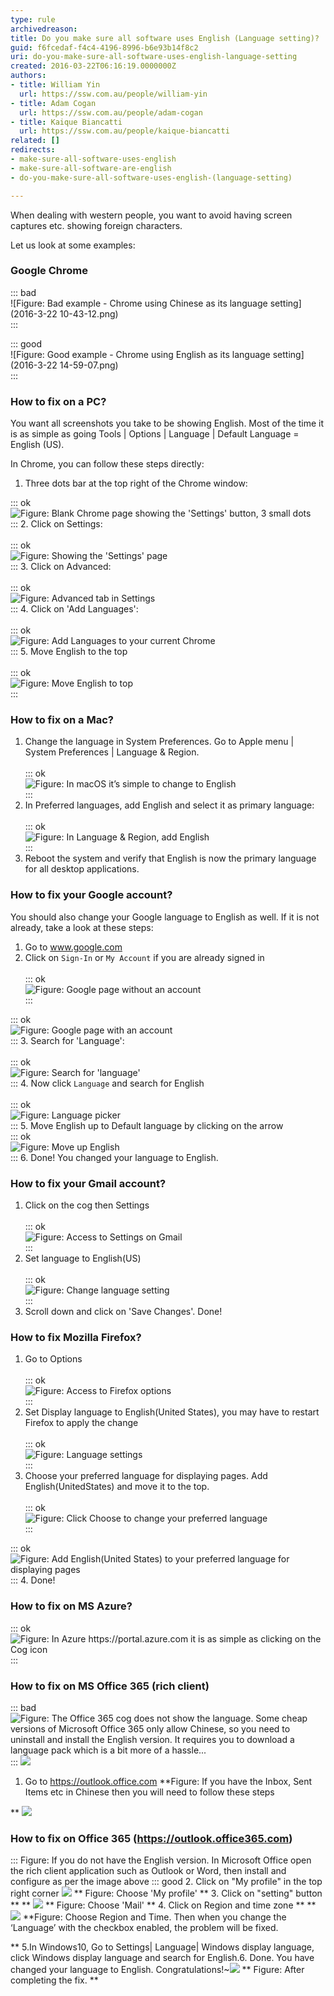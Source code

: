 ```yaml
---
type: rule
archivedreason: 
title: Do you make sure all software uses English (Language setting)?
guid: f6fcedaf-f4c4-4196-8996-b6e93b14f8c2
uri: do-you-make-sure-all-software-uses-english-language-setting
created: 2016-03-22T06:16:19.0000000Z
authors:
- title: William Yin
  url: https://ssw.com.au/people/william-yin
- title: Adam Cogan
  url: https://ssw.com.au/people/adam-cogan
- title: Kaique Biancatti
  url: https://ssw.com.au/people/kaique-biancatti
related: []
redirects:
- make-sure-all-software-uses-english
- make-sure-all-software-are-english
- do-you-make-sure-all-software-uses-english-(language-setting)

---
```


When dealing with western people, you want to avoid having screen captures etc. showing foreign characters.

Let us look at some examples:

<!--endintro-->

### Google Chrome

::: bad  
![Figure: Bad example - Chrome using Chinese as its language setting](2016-3-22 10-43-12.png)  
:::

::: good  
![Figure: Good example - Chrome using English as its language setting](2016-3-22 14-59-07.png)  
:::

### How to fix on a PC?


You want all screenshots you take to be showing English. Most of the time it is as simple as going Tools | Options | Language | Default Language = English (US).

In Chrome, you can follow these steps directly:

1. Three dots bar at the top right of the Chrome window: <br>          

::: ok  
![Figure: Blank Chrome page showing the 'Settings' button, 3 small dots](chroooome.jpg)  
:::
2. Click on Settings: <br>      
::: ok  
![Figure: Showing the 'Settings' page](ssw12.png)  
:::
3. Click on Advanced: <br>      
::: ok  
![Figure: Advanced tab in Settings](ssw13.png)  
:::
4. Click on 'Add Languages': <br>      
::: ok  
![Figure: Add Languages to your current Chrome](ssw14.png)  
:::
5. Move English to the top <br>      
::: ok  
![Figure: Move English to top](ChromeEnOnTop.png)  
:::


### How to fix on a Mac?

1. Change the language in System Preferences. Go to Apple menu | System Preferences | Language & Region. <br>      
::: ok  
![Figure: In macOS it’s simple to change to English](WX20180906-111514@2x.png)  
:::
2. In Preferred languages, add English and select it as primary language: <br>      
::: ok  
![Figure: In Language & Region, add English](ssw1.png)  
:::
3. Reboot the system and verify that English is now the primary language for all desktop applications.


### How to fix your Google account?

You should also change your Google language to English as well. If it is not already, take a look at these steps:

1. Go to www.google.com
2. Click on `Sign-In` or `My Account` if you are already signed in <br>      
::: ok  
![Figure: Google page without an account](ssw1.png)  
:::

::: ok  
![Figure: Google page with an account](ssw2.png)  
:::
3. Search for 'Language': <br>      
::: ok  
![Figure: Search for 'language'](GoogleAccountSearch.png)  
:::
4. Now click `Language` and search for English <br>      
::: ok  
![Figure: Language picker](GoogleAccountAdd.png)  
:::
5. Move English up to Default language by clicking on the arrow<br>
::: ok  
![Figure: Move up English](GoogleAccountMoveUp.png)  
:::
6. Done! You changed your language to English.


### How to fix your Gmail account?

1. Click on the cog then Settings <br>      
::: ok  
![Figure: Access to Settings on Gmail](Gmail1.png)  
:::
2. Set language to English(US) <br>      
::: ok  
![Figure: Change language setting](Gmail2.png)  
:::
3. Scroll down and click on 'Save Changes'. Done!


### How to fix Mozilla Firefox?


1. Go to Options <br>      
::: ok  
![Figure: Access to Firefox options](Firefox1.png)  
:::
2. Set Display language to English(United States), you may have to restart Firefox to apply the change <br>      
::: ok  
![Figure: Language settings](Firefox2.png)  
:::
3. Choose your preferred language for displaying pages. Add English(UnitedStates) and move it to the top. <br>      
::: ok  
![Figure: Click Choose to change your preferred language](Firefox3a.png)  
:::

::: ok  
![Figure: Add English(United States) to your preferred language for displaying pages](Firefox3.png)  
:::
4. Done!


### How to fix on MS Azure?

::: ok  
![Figure: In Azure https://portal.azure.com it is as simple as clicking on the Cog icon](Azure.png)  
:::

### How to fix on MS Office 365 (rich client)



::: bad  
![Figure: The Office 365 cog does not show the language. Some cheap versions of Microsoft Office 365 only allow Chinese, so you need to uninstall and install the English version. It requires you to download a language pack which is a bit more of a hassle...](office365.png)  
:::
![](3.png)

1. Go to https://outlook.office.com **Figure: If you have the Inbox, Sent Items etc in Chinese then you will need to follow these steps

** ![](screenshot.png)
### How to fix on Office 365 (https://outlook.office365.com)



:::
Figure: If you do not have the English version. In Microsoft Office open the rich client application such as Outlook or Word, then install and configure as per the image above
::: good
2. Click on "My profile" in the top right corner
![](screenshot-step1.png)
 ** Figure: Choose 'My profile' ** 
3. Click on "setting" button ** 
 ** ![](screenshot-step2.png) ** Figure: Choose 'Mail' ** 
4. Click on Region and time zone ** 
 ** ![](screenshot-step3.png) **Figure: Choose Region and Time. Then when you change the ‘Language’ with the checkbox enabled, the problem will be fixed.

** 
5.In Windows10, Go to Settings| Language| Windows display language, click Windows display language and search for English.6. Done. You have changed your language to English. Congratulations!~![](screenshot-finished.png)
 ** Figure: After completing the fix. 
**
